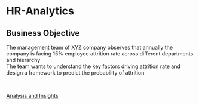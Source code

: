 # HR-Analytics
## Business Objective
The management team of XYZ company observes that annually the company is facing 15% employee attrition rate across different departments and hierarchy
<br>The team wants to understand the key factors driving attrition rate and design a framework to predict the probability of attrition

<br>


<a href="https://github.com/UdayaPrakashST/HR-Analytics/blob/main/HRAnalytics_Case_Study_v2.pdf" 
 width="240" height="180" border="10" /> Analysis and Insights </a>
